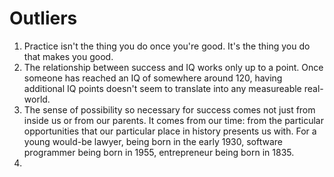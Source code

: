 # Outliers

1. Practice isn't the thing you do once you're good. It's the thing you do that makes you good.
2. The relationship between success and IQ works only up to a point. Once someone has reached an IQ of somewhere around 120, having additional IQ points doesn't seem to translate into any measureable real-world.
3. The sense of possibility so necessary for success comes not just from inside us or from our parents. It comes from our time: from the particular opportunities that our particular place in history presents us with. For a young would-be lawyer, being born in the early 1930, software programmer being born in 1955, entrepreneur being born in 1835.
4. 
